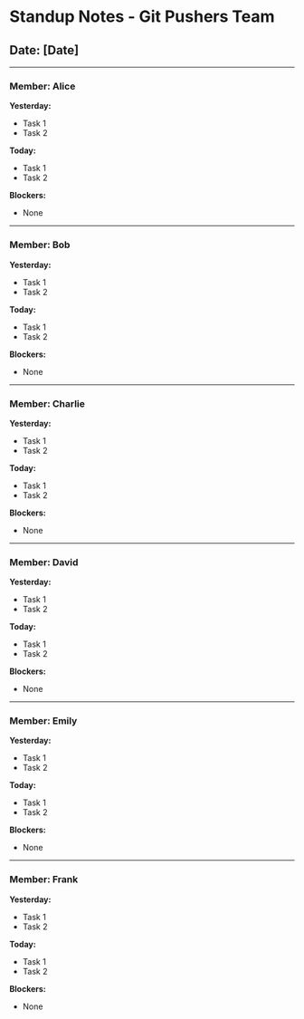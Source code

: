 # Standup Notes - Git Pushers Team
## Date: [Date]

---

### Member: Alice

**Yesterday:**
- Task 1
- Task 2

**Today:**
- Task 1
- Task 2

**Blockers:**
- None

---

### Member: Bob

**Yesterday:**
- Task 1
- Task 2

**Today:**
- Task 1
- Task 2

**Blockers:**
- None

---

### Member: Charlie

**Yesterday:**
- Task 1
- Task 2

**Today:**
- Task 1
- Task 2

**Blockers:**
- None

---

### Member: David

**Yesterday:**
- Task 1
- Task 2

**Today:**
- Task 1
- Task 2

**Blockers:**
- None

---

### Member: Emily

**Yesterday:**
- Task 1
- Task 2

**Today:**
- Task 1
- Task 2

**Blockers:**
- None

---

### Member: Frank

**Yesterday:**
- Task 1
- Task 2

**Today:**
- Task 1
- Task 2

**Blockers:**
- None

